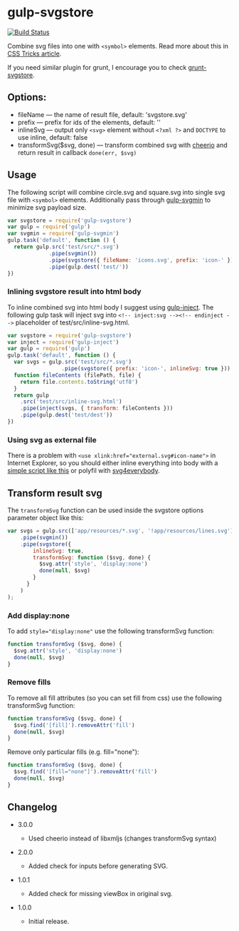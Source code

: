 gulp-svgstore
=============

[![Build Status](https://api.travis-ci.org/w0rm/gulp-svgstore.png)](https://travis-ci.org/w0rm/gulp-svgstore)

Combine svg files into one with `<symbol>` elements.
Read more about this in [CSS Tricks article](http://css-tricks.com/svg-symbol-good-choice-icons/).

If you need similar plugin for grunt, I encourage you to check [grunt-svgstore](https://github.com/FWeinb/grunt-svgstore).

## Options:

* fileName — the name of result file, default: 'svgstore.svg'
* prefix — prefix for ids of the <symbol> elements, default: ''
* inlineSvg — output only `<svg>` element without `<?xml ?>` and `DOCTYPE` to use inline, default: false
* transformSvg($svg, done) — transform combined svg with [cheerio](https://github.com/cheeriojs/cheerio)
  and return result in callback `done(err, $svg)`

## Usage

The following script will combine circle.svg and square.svg into single svg file with
`<symbol>` elements. Additionally pass through [gulp-svgmin](https://github.com/ben-eb/gulp-svgmin) to minimize svg payload size.

```js
var svgstore = require('gulp-svgstore')
var gulp = require('gulp')
var svgmin = require('gulp-svgmin')
gulp.task('default', function () {
  return gulp.src('test/src/*.svg')
             .pipe(svgmin())
             .pipe(svgstore({ fileName: 'icons.svg', prefix: 'icon-' }))
             .pipe(gulp.dest('test/'))
})
```

### Inlining svgstore result into html body

To inline combined svg into html body I suggest using [gulp-inject](https://github.com/klei/gulp-inject).
The following gulp task will inject svg into
`<!-- inject:svg --><!-- endinject -->` placeholder of test/src/inline-svg.html.


```js
var svgstore = require('gulp-svgstore')
var inject = require('gulp-inject')
var gulp = require('gulp')
gulp.task('default', function () {
  var svgs = gulp.src('test/src/*.svg')
                 .pipe(svgstore({ prefix: 'icon-', inlineSvg: true }))
  function fileContents (filePath, file) {
    return file.contents.toString('utf8')
  }
  return gulp
    .src('test/src/inline-svg.html')
    .pipe(inject(svgs, { transform: fileContents }))
    .pipe(gulp.dest('test/dest'))
})

```

### Using svg as external file

There is a problem with `<use xlink:href="external.svg#icon-name">` in Internet Explorer,
so you should either inline everything into body with a
[simple script like this](https://gist.github.com/w0rm/621a56a353f7b2a6b0db) or
polyfil with [svg4everybody](https://github.com/jonathantneal/svg4everybody).


## Transform result svg

The `transformSvg` function can be used inside the svgstore options parameter object like this:

```js
var svgs = gulp.src(['app/resources/*.svg', '!app/resources/lines.svg'])
    .pipe(svgmin())
    .pipe(svgstore({
        inlineSvg: true,
        transformSvg: function ($svg, done) {
          $svg.attr('style', 'display:none')
          done(null, $svg)
        }
      }
    )
);
```

### Add display:none

To add `style="display:none"` use the following transformSvg function:

```js
function transformSvg ($svg, done) {
  $svg.attr('style', 'display:none')
  done(null, $svg)
}
```

### Remove fills

To remove all fill attributes (so you can set fill from css) use the following transformSvg function:

```js
function transformSvg ($svg, done) {
  $svg.find('[fill]').removeAttr('fill')
  done(null, $svg)
}
```

Remove only particular fills (e.g. fill="none"):

```js
function transformSvg ($svg, done) {
  $svg.find('[fill="none"]').removeAttr('fill')
  done(null, $svg)
}
```

## Changelog

* 3.0.0
  * Used cheerio instead of libxmljs (changes transformSvg syntax)

* 2.0.0
  * Added check for inputs before generating SVG.

* 1.0.1
  * Added check for missing viewBox in original svg.

* 1.0.0
  * Initial release.

